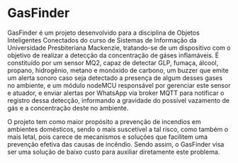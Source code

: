 # GasFinder

GasFinder é um projeto desenvolvido para a disciplina de Objetos Inteligentes Conectados do curso de Sistemas de Informação da Universidade Presbiteriana Mackenzie, tratando-se de um dispositivo com o objetivo de realizar a detecção da concentração de gáses inflamáveis. É constituído por um sensor MQ2, capaz de detectar GLP, fumaça, álcool, propano, hidrogênio, metano e monóxido de carbono, um buzzer que emite um alerta sonoro caso seja detectado a presença de algum desses gases no ambiente, e um módulo nodeMCU responsável por gerenciar este sensor e atuador, e enviar alertas por WhatsApp via broker MQTT para notificar o registro dessa detecção, informando a gravidade do possível vazamento de gás e a concentração deste no ambiente.

O projeto tem como maior propósito a prevenção de incendios em ambientes domésticos, sendo o mais suscetível a tal risco, como também o mais letal, pois carece de mecanismos e soluções que facilitem uma prevenção efetiva das causas de incêndio. Sendo assim, o GasFinder visa ser uma solução de baixo custo para auxiliar diretamente este problema.
